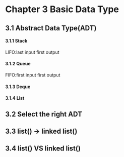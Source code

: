 # Chapter 3 Basic Data Type

## 3.1 Abstract Data Type(ADT)

#### 3.1.1 Stack  
LIFO:last input first output
#### 3.1.2 Queue
FIFO:first input first output  
#### 3.1.3 Deque 
#### 3.1.4 List

## 3.2 Select the right ADT
 

## 3.3 list() -> linked list()

## 3.4 list() VS linked list()